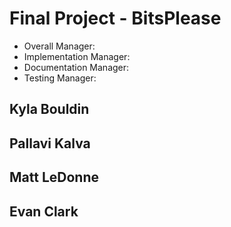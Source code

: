 # Final Project - BitsPlease


* Overall Manager:
* Implementation Manager:
* Documentation Manager:
* Testing Manager:

## Kyla Bouldin

## Pallavi Kalva

## Matt LeDonne

## Evan Clark
